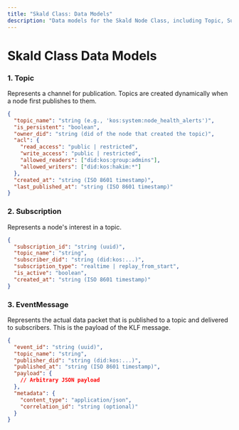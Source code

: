 ```yaml
---
title: "Skald Class: Data Models"
description: "Data models for the Skald Node Class, including Topic, Subscription, and EventMessage."
---
```


# Skald Class Data Models

### 1. Topic
Represents a channel for publication. Topics are created dynamically when a node first publishes to them.

```json
{
  "topic_name": "string (e.g., 'kos:system:node_health_alerts')",
  "is_persistent": "boolean",
  "owner_did": "string (did of the node that created the topic)",
  "acl": {
    "read_access": "public | restricted",
    "write_access": "public | restricted",
    "allowed_readers": ["did:kos:group:admins"],
    "allowed_writers": ["did:kos:hakim:*"]
  },
  "created_at": "string (ISO 8601 timestamp)",
  "last_published_at": "string (ISO 8601 timestamp)"
}
```

### 2. Subscription
Represents a node's interest in a topic.

```json
{
  "subscription_id": "string (uuid)",
  "topic_name": "string",
  "subscriber_did": "string (did:kos:...)",
  "subscription_type": "realtime | replay_from_start",
  "is_active": "boolean",
  "created_at": "string (ISO 8601 timestamp)"
}
```

### 3. EventMessage
Represents the actual data packet that is published to a topic and delivered to subscribers. This is the payload of the KLF message.

```json
{
  "event_id": "string (uuid)",
  "topic_name": "string",
  "publisher_did": "string (did:kos:...)",
  "published_at": "string (ISO 8601 timestamp)",
  "payload": {
    // Arbitrary JSON payload
  },
  "metadata": {
    "content_type": "application/json",
    "correlation_id": "string (optional)"
  }
}
``` 